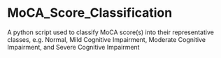 # MoCA_Score_Classification
A python script used to classify MoCA score(s) into their representative classes, e.g. Normal, Mild Cognitive Impairment, Moderate Cognitive Impairment, and Severe Cognitive Impairment
